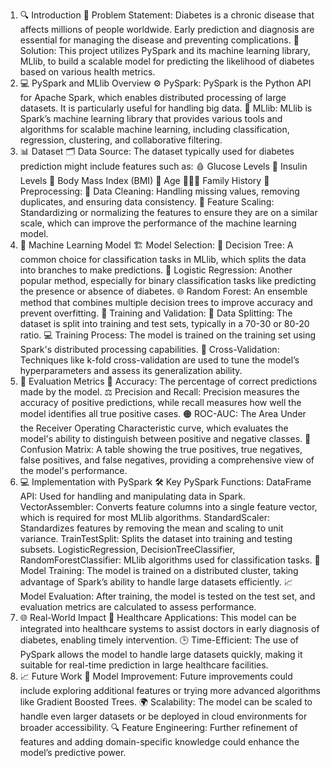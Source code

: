 1. 🔍 Introduction
🎯 Problem Statement: Diabetes is a chronic disease that affects millions of people worldwide. Early prediction and diagnosis are essential for managing the disease and preventing complications.
🤖 Solution: This project utilizes PySpark and its machine learning library, MLlib, to build a scalable model for predicting the likelihood of diabetes based on various health metrics.
2. 💻 PySpark and MLlib Overview
⚙️ PySpark: PySpark is the Python API for Apache Spark, which enables distributed processing of large datasets. It is particularly useful for handling big data.
🧠 MLlib: MLlib is Spark’s machine learning library that provides various tools and algorithms for scalable machine learning, including classification, regression, clustering, and collaborative filtering.
3. 📊 Dataset
🗂️ Data Source: The dataset typically used for diabetes prediction might include features such as:
🩸 Glucose Levels
💉 Insulin Levels
📏 Body Mass Index (BMI)
📅 Age
👨‍👩‍👧 Family History
📏 Preprocessing:
🧹 Data Cleaning: Handling missing values, removing duplicates, and ensuring data consistency.
🔄 Feature Scaling: Standardizing or normalizing the features to ensure they are on a similar scale, which can improve the performance of the machine learning model.
4. 🧠 Machine Learning Model
🏗️ Model Selection:
🌳 Decision Tree: A common choice for classification tasks in MLlib, which splits the data into branches to make predictions.
🔄 Logistic Regression: Another popular method, especially for binary classification tasks like predicting the presence or absence of diabetes.
🌐 Random Forest: An ensemble method that combines multiple decision trees to improve accuracy and prevent overfitting.
🔄 Training and Validation:
📅 Data Splitting: The dataset is split into training and test sets, typically in a 70-30 or 80-20 ratio.
💻 Training Process: The model is trained on the training set using Spark's distributed processing capabilities.
🧪 Cross-Validation: Techniques like k-fold cross-validation are used to tune the model’s hyperparameters and assess its generalization ability.
5. 🧪 Evaluation Metrics
🎯 Accuracy: The percentage of correct predictions made by the model.
⚖️ Precision and Recall: Precision measures the accuracy of positive predictions, while recall measures how well the model identifies all true positive cases.
🟠 ROC-AUC: The Area Under the Receiver Operating Characteristic curve, which evaluates the model's ability to distinguish between positive and negative classes.
🔀 Confusion Matrix: A table showing the true positives, true negatives, false positives, and false negatives, providing a comprehensive view of the model's performance.
6. 💻 Implementation with PySpark
🛠️ Key PySpark Functions:
DataFrame API: Used for handling and manipulating data in Spark.
VectorAssembler: Converts feature columns into a single feature vector, which is required for most MLlib algorithms.
StandardScaler: Standardizes features by removing the mean and scaling to unit variance.
TrainTestSplit: Splits the dataset into training and testing subsets.
LogisticRegression, DecisionTreeClassifier, RandomForestClassifier: MLlib algorithms used for classification tasks.
💾 Model Training: The model is trained on a distributed cluster, taking advantage of Spark’s ability to handle large datasets efficiently.
📈 Model Evaluation: After training, the model is tested on the test set, and evaluation metrics are calculated to assess performance.
7. 🌐 Real-World Impact
🏥 Healthcare Applications: This model can be integrated into healthcare systems to assist doctors in early diagnosis of diabetes, enabling timely intervention.
🕒 Time-Efficient: The use of PySpark allows the model to handle large datasets quickly, making it suitable for real-time prediction in large healthcare facilities.
8. 📈 Future Work
🤝 Model Improvement: Future improvements could include exploring additional features or trying more advanced algorithms like Gradient Boosted Trees.
🌍 Scalability: The model can be scaled to handle even larger datasets or be deployed in cloud environments for broader accessibility.
🔍 Feature Engineering: Further refinement of features and adding domain-specific knowledge could enhance the model’s predictive power.
